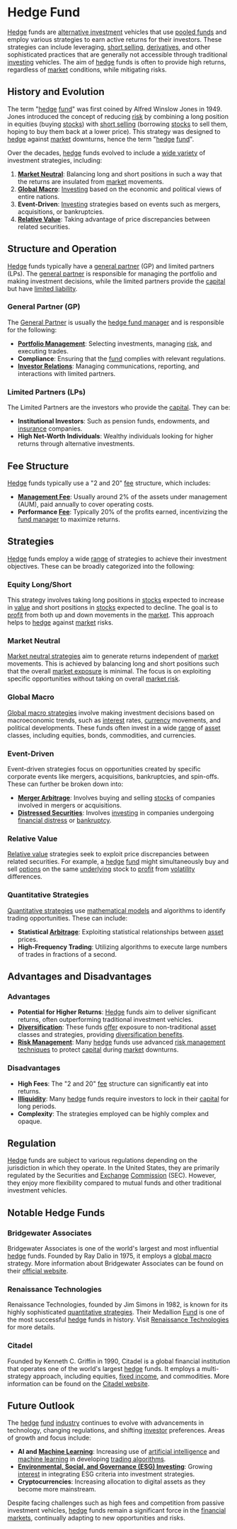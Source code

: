 # Hedge Fund

[Hedge](../h/hedge.md) funds are [alternative investment](../a/alternative_investment.md) vehicles that use [pooled funds](../p/pooled_funds.md) and employ various strategies to earn active returns for their investors. These strategies can include leveraging, [short selling](../s/short_selling.md), [derivatives](../d/derivatives.md), and other sophisticated practices that are generally not accessible through traditional [investing](../i/investing.md) vehicles. The aim of [hedge](../h/hedge.md) funds is often to provide high returns, regardless of [market](../m/market.md) conditions, while mitigating risks.

## History and Evolution

The term "[hedge](../h/hedge.md) [fund](../f/fund.md)" was first coined by Alfred Winslow Jones in 1949. Jones introduced the concept of reducing [risk](../r/risk.md) by combining a long position in equities (buying [stocks](../s/stock.md)) with [short selling](../s/short_selling.md) (borrowing [stocks](../s/stock.md) to sell them, hoping to buy them back at a lower price). This strategy was designed to [hedge](../h/hedge.md) against [market](../m/market.md) downturns, hence the term "[hedge](../h/hedge.md) [fund](../f/fund.md)".

Over the decades, [hedge](../h/hedge.md) funds evolved to include a [wide variety](../w/wide_variety.md) of investment strategies, including:

1. **[Market Neutral](../m/market_neutral.md)**: Balancing long and short positions in such a way that the returns are insulated from [market](../m/market.md) movements.
2. **[Global Macro](../g/global_macro.md)**: [Investing](../i/investing.md) based on the economic and political views of entire nations.
3. **Event-Driven**: [Investing](../i/investing.md) strategies based on events such as mergers, acquisitions, or bankruptcies.
4. **[Relative Value](../r/relative_value.md)**: Taking advantage of price discrepancies between related securities.

## Structure and Operation

[Hedge](../h/hedge.md) funds typically have a [general partner](../g/general_partner.md) (GP) and limited partners (LPs). The [general partner](../g/general_partner.md) is responsible for managing the portfolio and making investment decisions, while the limited partners provide the [capital](../c/capital.md) but have [limited liability](../l/limited_liability.md).

### General Partner (GP)

The [General Partner](../g/general_partner.md) is usually the [hedge fund manager](../h/hedge_fund_manager.md) and is responsible for the following:

- **[Portfolio Management](../p/par.md)**: Selecting investments, managing [risk](../r/risk.md), and executing trades.
- **Compliance**: Ensuring that the [fund](../f/fund.md) complies with relevant regulations.
- **[Investor Relations](../i/investor_relations.md)**: Managing communications, reporting, and interactions with limited partners.

### Limited Partners (LPs)

The Limited Partners are the investors who provide the [capital](../c/capital.md). They can be:

- **Institutional Investors**: Such as pension funds, endowments, and [insurance](../i/insurance.md) companies.
- **High Net-Worth Individuals**: Wealthy individuals looking for higher returns through alternative investments.

## Fee Structure

[Hedge](../h/hedge.md) funds typically use a "2 and 20" [fee](../f/fee.md) structure, which includes:

- **[Management Fee](../m/management_fee.md)**: Usually around 2% of the assets under management (AUM), paid annually to cover operating costs.
- **Performance [Fee](../f/fee.md)**: Typically 20% of the profits earned, incentivizing the [fund manager](../f/fund_manager.md) to maximize returns.

## Strategies

[Hedge](../h/hedge.md) funds employ a wide [range](../r/range.md) of strategies to achieve their investment objectives. These can be broadly categorized into the following:

### Equity Long/Short

This strategy involves taking long positions in [stocks](../s/stock.md) expected to increase in [value](../v/value.md) and short positions in [stocks](../s/stock.md) expected to decline. The goal is to [profit](../p/profit.md) from both up and down movements in the [market](../m/market.md). This approach helps to [hedge](../h/hedge.md) against [market](../m/market.md) risks.

### Market Neutral

[Market neutral strategies](../m/market_neutral_strategies.md) aim to generate returns independent of [market](../m/market.md) movements. This is achieved by balancing long and short positions such that the overall [market exposure](../m/market_exposure.md) is minimal. The focus is on exploiting specific opportunities without taking on overall [market risk](../m/market_risk.md).

### Global Macro

[Global macro strategies](../g/global_macro_strategies.md) involve making investment decisions based on macroeconomic trends, such as [interest](../i/interest.md) rates, [currency](../c/currency.md) movements, and political developments. These funds often invest in a wide [range](../r/range.md) of [asset](../a/asset.md) classes, including equities, bonds, commodities, and currencies.

### Event-Driven

Event-driven strategies focus on opportunities created by specific corporate events like mergers, acquisitions, bankruptcies, and spin-offs. These can further be broken down into:

- **[Merger Arbitrage](../m/merger_arbitrage.md)**: Involves buying and selling [stocks](../s/stock.md) of companies involved in mergers or acquisitions.
- **[Distressed Securities](../d/distressed_securities.md)**: Involves [investing](../i/investing.md) in companies undergoing [financial distress](../f/financial_distress.md) or [bankruptcy](../b/bankruptcy.md).

### Relative Value

[Relative value](../r/relative_value.md) strategies seek to exploit price discrepancies between related securities. For example, a [hedge](../h/hedge.md) [fund](../f/fund.md) might simultaneously buy and sell [options](../o/options.md) on the same [underlying](../u/underlying.md) stock to [profit](../p/profit.md) from [volatility](../v/volatility.md) differences.

### Quantitative Strategies

[Quantitative strategies](../q/quantitative_strategies_in_trading.md) use [mathematical models](../m/mathematical_models_in_trading.md) and algorithms to identify trading opportunities. These can include:

- **Statistical [Arbitrage](../a/arbitrage.md)**: Exploiting statistical relationships between [asset](../a/asset.md) prices.
- **High-Frequency Trading**: Utilizing algorithms to execute large numbers of trades in fractions of a second.

## Advantages and Disadvantages

### Advantages

- **Potential for Higher Returns**: [Hedge](../h/hedge.md) funds aim to deliver significant returns, often outperforming traditional investment vehicles.
- **[Diversification](../d/diversification.md)**: These funds [offer](../o/offer.md) exposure to non-traditional [asset](../a/asset.md) classes and strategies, providing [diversification benefits](../d/diversification_benefits.md).
- **[Risk Management](../r/risk_management.md)**: Many [hedge](../h/hedge.md) funds use advanced [risk management techniques](../r/risk_management_techniques.md) to protect [capital](../c/capital.md) during [market](../m/market.md) downturns.

### Disadvantages

- **High Fees**: The "2 and 20" [fee](../f/fee.md) structure can significantly eat into returns.
- **[Illiquidity](../i/illiquid.md)**: Many [hedge](../h/hedge.md) funds require investors to lock in their [capital](../c/capital.md) for long periods.
- **Complexity**: The strategies employed can be highly complex and opaque.

## Regulation

[Hedge](../h/hedge.md) funds are subject to various regulations depending on the jurisdiction in which they operate. In the United States, they are primarily regulated by the Securities and [Exchange](../e/exchange.md) [Commission](../c/commission.md) (SEC). However, they enjoy more flexibility compared to mutual funds and other traditional investment vehicles.

## Notable Hedge Funds

### Bridgewater Associates

Bridgewater Associates is one of the world's largest and most influential [hedge](../h/hedge.md) funds. Founded by Ray Dalio in 1975, it employs a [global macro](../g/global_macro.md) strategy. More information about Bridgewater Associates can be found on their [official website](https://www.bridgewater.com).

### Renaissance Technologies

Renaissance Technologies, founded by Jim Simons in 1982, is known for its highly sophisticated [quantitative strategies](../q/quantitative_strategies_in_trading.md). Their Medallion [Fund](../f/fund.md) is one of the most successful [hedge](../h/hedge.md) funds in history. Visit [Renaissance Technologies](https://www.rentec.com) for more details.

### Citadel

Founded by Kenneth C. Griffin in 1990, Citadel is a global financial institution that operates one of the world's largest [hedge](../h/hedge.md) funds. It employs a multi-strategy approach, including equities, [fixed income](../f/fixed_income.md), and commodities. More information can be found on the [Citadel website](https://www.citadel.com).

## Future Outlook

The [hedge](../h/hedge.md) [fund](../f/fund.md) [industry](../i/industry.md) continues to evolve with advancements in technology, changing regulations, and shifting [investor](../i/investor.md) preferences. Areas of growth and focus include:

- **AI and [Machine Learning](../m/machine_learning.md)**: Increasing use of [artificial intelligence](../a/artificial_intelligence_in_trading.md) and [machine learning](../m/machine_learning.md) in developing [trading algorithms](../t/trading_algorithms.md).
- **[Environmental, Social, and Governance (ESG) Investing](../e/environmental_social_and_governance_(esg)_investing.md)**: Growing [interest](../i/interest.md) in integrating ESG criteria into investment strategies.
- **Cryptocurrencies**: Increasing allocation to digital assets as they become more mainstream.

Despite facing challenges such as high fees and competition from passive investment vehicles, [hedge](../h/hedge.md) funds remain a significant force in the [financial markets](../f/financial_market.md), continually adapting to new opportunities and risks.